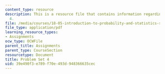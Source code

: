 ```yaml
---
content_type: resource
description: This is a resource file that contains information regarding problem set
  4.
file: /media/courses/18-05-introduction-to-probability-and-statistics-spring-2014/39e490f3e789f70e493d948366635cec_MIT18_05S14_ps4.pdf
file_type: application/pdf
learning_resource_types:
- Assignments
ocw_type: OCWFile
parent_title: Assignments
parent_type: CourseSection
resourcetype: Document
title: Problem Set 4
uid: 39e490f3-e789-f70e-493d-948366635cec
---
```

